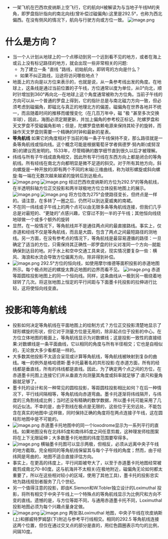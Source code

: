 - 一架飞机在巴西坎皮纳斯上空飞行，它的航向H被解读为与当地子午线M的夹角，即罗盘指针指向的南北向线(曾补偿过磁偏角):这里是292.5°，也称为西北偏西。在没有侧风的情况下，航向与行驶方向或方位一致。
  ![image.png](../assets/image_1623383529455_0.png)
# 什么是方向？
- 当一个人计划从地球上的一个点移动到另一个远到看不见的地方，或者在海上或云上没有标记路径的地方，就会出现一些非常相关的问题:
  * 为了建立一条 "直线 "路线，初始航向，即转弯的方向是什么？
  * 如果不纠正路线，沿途将访问哪些地点？
- 地面上的方向是以方位来表示的，也就是说，从一条参考线出发的角度。在地球上，这条线是通过当前位置的子午线，方位通常以度为单位，从0°向北，顺时针增加到360°再向北--在地球上这个角度通常被称为方位角。当前子午线的方向可以从一个普通的罗盘上得到，它的指针总是与南北磁力方向一致，但必须考虑到磁偏角，即磁北与真正的地理北方的偏差。磁偏角在世界各地并不统一，而且随着时间的推移而缓慢变化（在几百万年中，磁 "极 "甚至多次交换半球），因此，海图必须定期更新，并加上偏角的参考校正标记。陀螺罗盘和天文罗盘不受磁偏角影响；但是，陀螺罗盘依赖电源来保持其轮子的旋转，而操作天文罗盘则需要一个精确的时钟和最新的星表。
- **等角航线**
  如果它的角度相对于当前的每一条子午线保持不变，那么路径就是一条等角航线或恒向线。这个概念可能是根据葡萄牙学者佩德罗·努內斯(或努涅斯)的建议而发明的。1533年，尽管精确的数学细节直到很久以后才被理解。
- 纬线与所有子午线成直角相交，因此所有平行线在东西方向上都是闭合的等角航线。所有经线在南北方向都明显是微不足道的斜交。对于所有其他方向，斜向螺旋是一种开放的(即有两个不同的末端)三维曲线，称为球形螺旋或斜向螺旋:每一端在无数次越来越紧的旋转后到达极点。
- ![image.png](../assets/image_1623387455262_0.png) ![image.png](../assets/image_1623387461101_0.png) 
  经过巴西坎皮纳斯的方位为292.5°的等角航线，在半透明斜轴方位正交投影和两半球极地方位立体投影地图上的展示。
  ![image.png](../assets/image_1623387624958_0.png) ![image.png](../assets/image_1623387633790_0.png) 
  将方位改为275°会使路径变长，但终点是一样的。请注意，在多转了一圈之后，仍然可以到达夏威夷的南裙。
- 不在同一纬线或子午线上的两个点可以由无限多条等角航线连接，但我们几乎总是对最短的、“更陡的”点感兴趣，它穿过不到一半的子午线；其他恒向线绕地球做一个或多个额外的旋转
- 显然，在一般情况下，等角航线并不是通往两点间的最直接路线。事实上，仅赤道和经线不仅是等角航线，而且是大圆，包含了两点之间最短路径的测地线。另一方面，在没有参考点的情况下，等角航线是最容易遵循的路径：一旦确定了适当的方位，只需保持其正确性--即罗盘的针尖对准同一个方向--就能确保到达目的地。对于水上和空中交通工具来说，现实情况要复杂一些：横风、海浪和水流会导致方位偏离方向，除非得到补偿。
- ![image.png](../assets/image_1623387774803_0.png) 
  292.5°方位的恒向线，如使用摩尔维德等面积投影的赤道地图所示。每个极点附近的螺旋太靠近地图的边界而看不见。
  ![image.png](../assets/image_1623387807271_0.png) 
  赤道等距圆柱投影地图上的同一个恒向线。同样，这条曲线从一极到另一极绕着地球转了几次。将这张地图上恒定的平行间距与下面墨卡托投影的拉伸进行比较，这将使恒向线变直。
# 投影和等角航线
- 投影如何决定等角航线在平面地图上的绘制方式？方位正交投影清楚地显示了球形螺旋的形状，但它对于测量方位是无用的，除非起点位于投影的中心。在方位立体地图的极面上，等角航线显示为对数螺线；这是投影一致性的直接结果:对数螺线是一条平面曲线，它以相同的角度与所有半径相交；它也是自相似的，无论放大多少看都是一样的。
- 大多数其他投影不太适合呈现或计算等角航线，等角航线被映射到复杂的曲线。唯一的例外是格哈德斯·墨卡托最著名的共形投影:在赤道方面，所有的经线都是垂直线，所有的纬线都是直线。因此，为了确定两个点之间的方位，在赤道墨卡托图上连接它们并从垂直方向测量其角度或斜率就足够了:直尺和量角器就足够了。
- 墨卡托的设计和另一种常见的圆柱投影，等距圆柱投影相比如何？在后一种情况下，平行线间隔相等，等角航线向赤道弯曲。墨卡托逐渐将纬线隔开，与纬度的三角割线成比例；当时还没有精确的数学数据，所以墨卡托可能采用了几何近似法。不幸的是，由于割线在极点是无限的，这些位于无穷远处，不能包含在真实的地图中:这样做，同时保持正确的角度将在两点连接子午线，这在圆柱形地图中是不可能的。
- ![image.png](../assets/image_1623388286151_0.png) 
  赤道墨卡托地图中的同一个loxodrome显示为一系列平行的直线。如果地图没有在北纬85度和南纬85度之间任意剪裁，这种理发师柱图案将在上下无限延伸；大多数墨卡托地图的纬度范围要窄得多。
- ![image.png](../assets/image_1623388407282_0.png) 
  横轴墨卡托图可以显示两极，但相反，必须从远离中央子午线的地方截取。完全相同的等角航线保留其与每个子午线的角度；然而，由于经纬网是弯曲的，地图不适合直接评估方向。
- 事实上，在更高的纬度上，平行间距被夸大了，以至于赤道墨卡托地图经常被裁剪成南北70-80度。这与航海并不太相关(在极地附近，磁偏角无论如何都太重要了，所以在这些相对较小的区域，使用了其他工具)，墨卡托的投影忠实地为路线规划者服务了几个世纪。
- 另一个值得注意的投影，即由K.Siemon和W.Tobler独立设计的Loximuthal 投影，将所有相交于中央子午线上一个特殊点的等角航线显示为比例尺和方向不变的直线。遗憾的是，与方位等距不同，与通用赤道墨卡托不同，Loximuthal 投影地图必须为每个兴趣点量身定做。
- ![image.png](../assets/image_1623388444876_0.png) ![image.png](../assets/image_1623388451358_0.png) 
  两张洛Loximuthal 地图，中央子午线在坎皮纳斯(上)和挪威特罗姆瑟(下)附近与参考平行线相交。相同的292.5 等角航线连接这两个位置，但仅在通过交叉点的部分是直的，用红色圆圈表示均匀的比例，间隔10度。